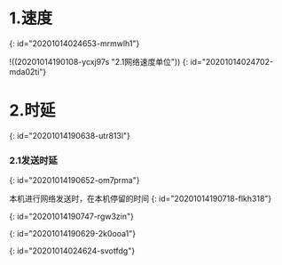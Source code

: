 # 1.速度
{: id="20201014024653-mrmwlh1"}

!((20201014190108-ycxj97s "2.1网络速度单位"))
{: id="20201014024702-mda02ti"}

# 2.时延
{: id="20201014190638-utr813l"}

### 2.1发送时延
{: id="20201014190652-om7prma"}

本机进行网络发送时，在本机停留的时间
{: id="20201014190718-flkh318"}

{: id="20201014190747-rgw3zin"}

{: id="20201014190629-2k0ooa1"}

{: id="20201014024624-svotfdg"}
